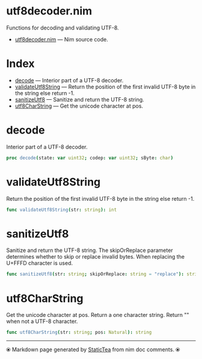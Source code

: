 # utf8decoder.nim

Functions for decoding and validating UTF-8.

* [utf8decoder.nim](../src/utf8decoder.nim) &mdash; Nim source code.
# Index

* [decode](#decode) &mdash; Interior part of a UTF-8 decoder.
* [validateUtf8String](#validateutf8string) &mdash; Return the position of the first invalid UTF-8 byte in the string else return -1.
* [sanitizeUtf8](#sanitizeutf8) &mdash; Sanitize and return the UTF-8 string.
* [utf8CharString](#utf8charstring) &mdash; Get the unicode character at pos.

# decode

Interior part of a UTF-8 decoder.

```nim
proc decode(state: var uint32; codep: var uint32; sByte: char)
```

# validateUtf8String

Return the position of the first invalid UTF-8 byte in the string else return -1.

```nim
func validateUtf8String(str: string): int
```

# sanitizeUtf8

Sanitize and return the UTF-8 string. The skipOrReplace parameter determines whether to skip or replace invalid bytes.  When replacing the U+FFFD character is used.

```nim
func sanitizeUtf8(str: string; skipOrReplace: string = "replace"): string
```

# utf8CharString

Get the unicode character at pos.  Return a one character string. Return "" when not a UTF-8 character.

```nim
func utf8CharString(str: string; pos: Natural): string
```


---
⦿ Markdown page generated by [StaticTea](https://github.com/flenniken/statictea/) from nim doc comments. ⦿
